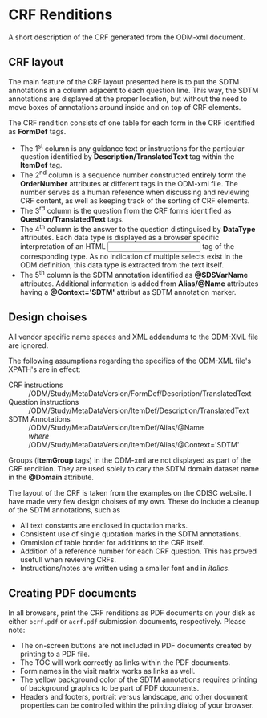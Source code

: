 # CRF Renditions
A short description of the CRF generated from the ODM-xml document.

## CRF layout
The main feature of the CRF layout presented here is to put the SDTM annotations in a column adjacent to each question line. This way, the SDTM annotations are displayed at the proper location, but without the need to move boxes of annotations around inside and on top of CRF elements.

The CRF rendition consists of one table for each form in the CRF identified as **FormDef** tags.
* The 1<sup>st</sup> column is any guidance text or instructions for the particular question identified by **Description/TranslatedText** tag within the **ItemDef** tag.
* The 2<sup>nd</sup> column is a sequence number constructed entirely form the **OrderNumber** attributes at different tags in the ODM-xml file. The number serves as a human reference when discussing and reviewing CRF content, as well as keeping track of the sorting of CRF elements.
* The 3<sup>rd</sup> column is the question from the CRF forms identified as **Question/TranslatedText** tags.
* The 4<sup>th</sup> column is the answer to the question distinguised by **DataType** attributes. Each data type is displayed as a browser specific interpretation of an HTML <input> tag of the corresponding type. As no indication of multiple selects exist in the ODM definition, this data type is extracted from the text itself.
* The 5<sup>th</sup> column is the SDTM annotation identified as **@SDSVarName** attributes. Additional information is added from **Alias/@Name** attributes having a **@Context='SDTM'** attribut as SDTM annotation marker.

## Design choises
All vendor specific name spaces and XML addendums to the ODM-XML file are ignored.

The following assumptions regarding the specifics of the ODM-XML file's XPATH's are in effect:
<dl>
  <dt>CRF instructions</dt>
  <dd>/ODM/Study/MetaDataVersion/FormDef/Description/TranslatedText</dd>
  <dt>Question instructions</dt>
  <dd>/ODM/Study/MetaDataVersion/ItemDef/Description/TranslatedText</dd>
  <dt>SDTM Annotations</dt>
  <dd>/ODM/Study/MetaDataVersion/ItemDef/Alias/@Name
    <br/><em>where</em><br/>
    /ODM/Study/MetaDataVersion/ItemDef/Alias/@Context='SDTM'</dd>
  </dl>
  
Groups (**ItemGroup** tags) in the ODM-xml are not displayed as part of the CRF rendition. They are used solely to cary the SDTM domain dataset name in the **@Domain** attribute.

The layout of the CRF is taken from the examples on the CDISC website. I have made very few design choises of my own. These do include a cleanup of the SDTM annotations, such as
* All text constants are enclosed in quotation marks.
* Consistent use of single quotation marks in the SDTM annotations.
* Ommision of table border for additions to the CRF itself.
* Addition of a reference number for each CRF question. This has proved usefull when revieving CRFs.
* Instructions/notes are written using a smaller font and in _italics_.

## Creating PDF documents
In all browsers, print the CRF renditions as PDF documents on your disk as either `bcrf.pdf` or `acrf.pdf` submission documents, respectively. Please note:
* The on-screen buttons are not included in PDF documents created by printing to a PDF file.
* The TOC will work correctly as links within the PDF documents.
* Form names in the visit matrix works as links as well.
* The yellow background color of the SDTM annotations requires printing of background graphics to be part of PDF documents.
* Headers and footers, portrait versus landscape, and other document properties can be controlled within the printing dialog of your browser.
